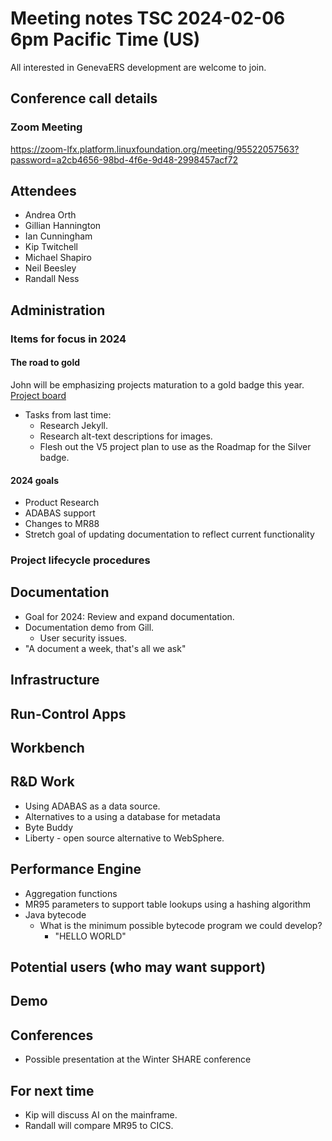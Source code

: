 # Meeting notes TSC 2024-02-06 6pm Pacific Time (US)
All interested in GenevaERS development are welcome to join.
## Conference call details
### Zoom Meeting
https://zoom-lfx.platform.linuxfoundation.org/meeting/95522057563?password=a2cb4656-98bd-4f6e-9d48-2998457acf72
## Attendees 
- Andrea Orth 
- Gillian Hannington 
- Ian Cunningham
- Kip Twitchell 
- Michael Shapiro
- Neil Beesley 
- Randall Ness
<!-- 
- Bob McCormack 
- Eugene Morrow 
- Jeff Horner 
-->
## Administration

### Items for focus in 2024

#### The road to gold

John will be emphasizing projects maturation to a gold badge this year.
[Project board](https://github.com/orgs/genevaers/projects/8/views/2)
  
- Tasks from last time: 
  - Research Jekyll.
  - Research alt-text descriptions for images.
  - Flesh out the V5 project plan to use as the Roadmap for the Silver badge.
  
#### 2024 goals

- Product Research
- ADABAS support
- Changes to MR88
- Stretch goal of updating documentation to reflect current functionality

### Project lifecycle procedures
## Documentation
- Goal for 2024: Review and expand documentation.
- Documentation demo from Gill.   
  - User security issues.
- "A document a week, that's all we ask" 
## Infrastructure
## Run-Control Apps
## Workbench
## R&D Work
- Using ADABAS as a data source.  
- Alternatives to a using a database for metadata
- Byte Buddy 
- Liberty - open source alternative to WebSphere.
## Performance Engine
- Aggregation functions
- MR95 parameters to support table lookups using a hashing algorithm  
- Java bytecode 
  - What is the minimum possible bytecode program we could develop?
    - "HELLO WORLD"
## Potential users (who may want support)
## Demo
## Conferences 
- Possible presentation at the Winter SHARE conference 
## For next time 
- Kip will discuss AI on the mainframe.
- Randall will compare MR95 to CICS. 
